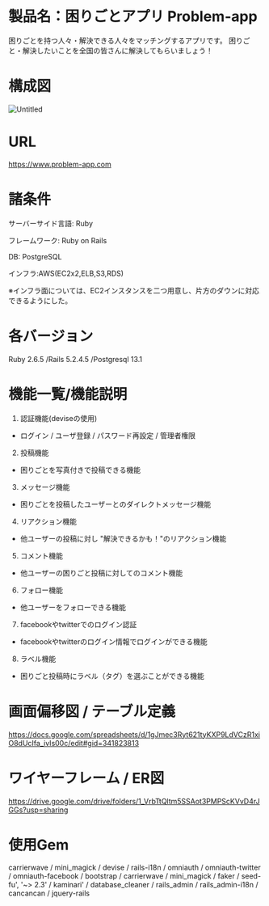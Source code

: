 # 製品名：困りごとアプリ Problem-app
困りごとを持つ人々・解決できる人々をマッチングするアプリです。
困りごと・解決したいことを全国の皆さんに解決してもらいましょう！

# 構成図
![Untitled](https://user-images.githubusercontent.com/63999565/118431793-18e6b800-b712-11eb-98bb-f6ef0d408877.png)

# URL
https://www.problem-app.com


# 諸条件
サーバーサイド言語: Ruby

フレームワーク: Ruby on Rails

DB: PostgreSQL

インフラ:AWS(EC2x2,ELB,S3,RDS)

※インフラ面については、EC2インスタンスを二つ用意し、片方のダウンに対応できるようにした。

# 各バージョン
Ruby 2.6.5 /Rails 5.2.4.5 /Postgresql 13.1

# 機能一覧/機能説明
1. 認証機能(deviseの使用)
- ログイン / ユーザ登録 / パスワード再設定 / 管理者権限

2. 投稿機能
- 困りごとを写真付きで投稿できる機能

3. メッセージ機能
- 困りごとを投稿したユーザーとのダイレクトメッセージ機能

4. リアクション機能
- 他ユーザーの投稿に対し "解決できるかも！"のリアクション機能

5. コメント機能
- 他ユーザーの困りごと投稿に対してのコメント機能

6. フォロー機能
- 他ユーザーをフォローできる機能

7. facebookやtwitterでのログイン認証
- facebookやtwitterのログイン情報でログインができる機能

8. ラベル機能
- 困りごと投稿時にラベル（タグ）を選ぶことができる機能

# 画面偏移図 / テーブル定義
https://docs.google.com/spreadsheets/d/1gJmec3Ryt621tyKXP9LdVCzR1xiO8dUcIfa_ivIs00c/edit#gid=341823813

# ワイヤーフレーム / ER図
https://drive.google.com/drive/folders/1_VrbTtQltm5SSAot3PMPScKVvD4rJGGs?usp=sharing

# 使用Gem
carrierwave
/ mini_magick
/ devise
/ rails-i18n
/ omniauth
/ omniauth-twitter
/ omniauth-facebook
/ bootstrap
/ carrierwave
/ mini_magick
/ faker
/ seed-fu', '~> 2.3'
/ kaminari'
/ database_cleaner
/ rails_admin
/ rails_admin-i18n
/ cancancan
/ jquery-rails
